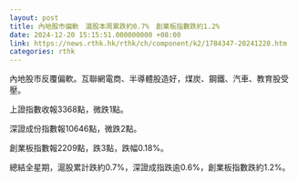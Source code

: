 ```yaml
---
layout: post
title: 內地股市偏軟　滬股本周累跌約0.7%　創業板指數跌約1.2%
date: 2024-12-20 15:15:51.000000000 +08:00
link: https://news.rthk.hk/rthk/ch/component/k2/1784347-20241220.htm
categories: rthk
---
```


內地股市反覆偏軟。互聯網電商、半導體股造好，煤炭、鋼鐵、汽車、教育股受壓。

上證指數收報3368點，微跌1點。

深證成份指數報10646點，微跌2點。

創業板指數報2209點，跌3點，跌幅0.18%。

總結全星期，滬股累計跌約0.7%，深證成指跌逾0.6%，創業板指數跌約1.2%。
